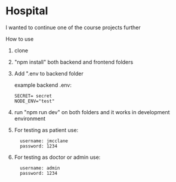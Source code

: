 # Hospital

I wanted to continue one of the course projects further

How to use 

1. clone

2. "npm install" both backend and frontend folders

3. Add ".env to backend folder

   example backend .env:
  
       SECRET= secret
       NODE_ENV="test"
  
4. run "npm run dev" on both folders and it works in development environment

5. For testing as patient use:
   
         username: jmcclane
         password: 1234
   
8. For testing as doctor or admin use:
   
         username: admin
         password: 1234
